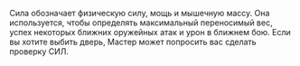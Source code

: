 Сила обозначает физическую силу, мощь и мышечную массу. Она используется, чтобы определять максимальный переносимый вес, успех некоторых ближних оружейных атак и урон в ближнем бою. Если вы хотите выбить дверь, Мастер может попросить вас сделать проверку СИЛ.